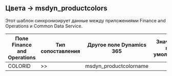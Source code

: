 ## <a name="colors-to-msdyn_productcolors"></a>Цвета -> msdyn_productcolors

Этот шаблон синхронизирует данные между приложениями Finance and Operations и Common Data Service.

Поле Finance and Operations | Тип сопоставления | Другое поле Dynamics 365 | Значение по умолчанию
---|---|---|---
COLORID | >> | msdyn_productcolorname | 
